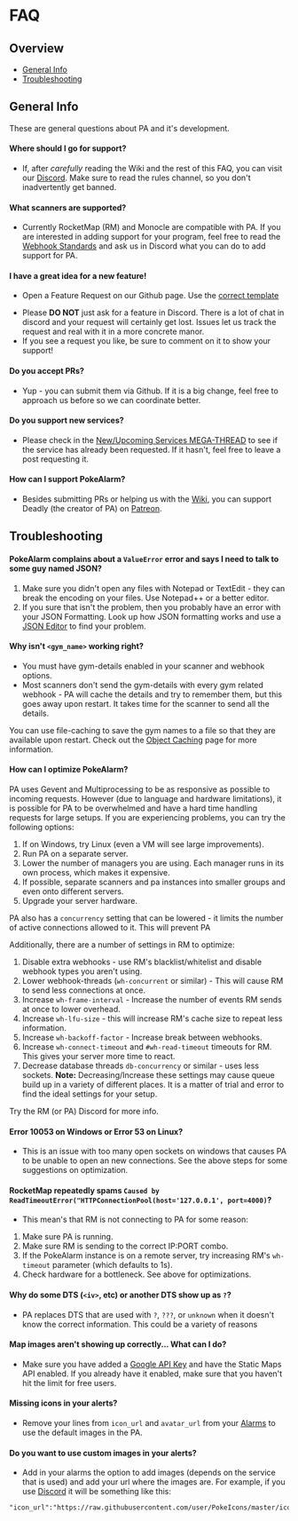 # FAQ

## Overview

* [General Info](#general-info)
* [Troubleshooting](#troubleshooting)

## General Info

These are general questions about PA and it's development.

#### Where should I go for support?
* If, after *carefully* reading the Wiki and the rest of this FAQ, you
can visit our [Discord](https://discordapp.com/invite/S2BKC7p). Make
sure to read the rules channel, so you don't inadvertently get banned.

#### What scanners are supported?
* Currently RocketMap (RM) and Monocle are compatible with PA.
If you are interested in adding support for your program, feel free to
read the [Webhook Standards](../miscellaneous/webhook-standard.html) and ask us in Discord
what you can do to add support for PA.

#### I have a great idea for a new feature!
* Open a Feature Request on our Github page. Use the
[correct template](https://github.com/PokeAlarm/PokeAlarm/issues/new)
- Please **DO NOT** just ask for a feature in Discord. There is a lot of
chat in discord and your request will certainly get lost. Issues let us
track the request and real with it in a more concrete manor.
- If you see a request you like, be sure to comment on it to show your
support!

#### Do you accept PRs?
* Yup - you can submit them via Github. If it is a big change, feel free
to approach us before so we can coordinate better.

#### Do you support new services?
* Please check in the
[New/Upcoming Services MEGA-THREAD](https://github.com/RocketMap/PokeAlarm/issues/147)
to see if the service has already been requested. If it hasn't, feel
free to leave a post requesting it.

#### How can I support PokeAlarm?
* Besides submitting PRs or helping us with the
[Wiki](https://github.com/PokeAlarm/PokeAlarmWiki), you can support
Deadly (the creator of PA) on
[Patreon](https://www.patreon.com/pokealarm).

## Troubleshooting

#### PokeAlarm complains about a `ValueError` error and says I need to talk to some guy named JSON?
1. Make sure you didn't open any files with Notepad or TextEdit - they
can break the encoding on your files. Use Notepad++ or a better editor.
2. If you sure that isn't the problem, then you probably have an error
with your JSON Formatting. Look up how JSON formatting works and use a
[JSON Editor](http://www.jsoneditoronline.org/) to find your problem.

#### Why isn't `<gym_name>` working right?
* You must have gym-details enabled in your scanner and webhook options.
* Most scanners don't send the gym-details with every gym related
webhook - PA will cache the details and try to remember them, but
this goes away upon restart. It takes time for the scanner to send all
the details.

You can use file-caching to save the gym names to a file so that they
are available upon restart. Check out the
[Object Caching](../miscellaneous/object-caching.html) page for more information.

#### How can I optimize PokeAlarm?
PA uses Gevent and Multiprocessing to be as responsive as possible to
incoming requests. However (due to language and hardware limitations),
it is possible for PA to be overwhelmed and have a hard time handling
requests for large setups. If you are experiencing problems, you can try
the following options:  
1. If on Windows, try Linux (even a VM will see large improvements).
2. Run PA on a separate server.
3. Lower the number of managers you are using. Each manager runs in its
own process, which makes it expensive.
4. If possible, separate scanners and pa instances into smaller groups
and even onto different servers.
5. Upgrade your server hardware.

PA also has a `concurrency` setting that can be lowered - it limits the
number of active connections allowed to it. This will prevent PA

Additionally, there are a number of settings in RM to optimize:
1. Disable extra webhooks - use RM's blacklist/whitelist and disable
webhook types you aren't using.
2. Lower webhook-threads (`wh-concurrent` or similar) - This will cause
RM to send less connections at once.
3. Increase `wh-frame-interval` - Increase the number of events RM sends
at once to lower overhead.
5. Increase `wh-lfu-size` - this will increase RM's cache size to repeat
less information.
6. Increase `wh-backoff-factor` - Increase break between webhooks.
7. Increase `wh-connect-timeout` and `#wh-read-timeout` timeouts for RM.
This gives your server more time to react.
8. Decrease database threads `db-concurrency` or similar - uses less
sockets.
**Note:** Decreasing/Increase these settings may cause queue build up
in a variety of different places. It is a matter of trial and error to
find the ideal settings for your setup.

Try the RM (or PA) Discord for more info.

#### Error 10053 on Windows or Error 53 on Linux?
* This is an issue with too many open sockets on windows that causes
PA to be unable to open an new connections. See the above steps for
some suggestions on optimization.

#### RocketMap repeatedly spams `Caused by ReadTimeoutError("HTTPConnectionPool(host='127.0.0.1', port=4000)`?
* This mean's that RM is not connecting to PA for some reason:
1. Make sure PA is running.
2. Make sure RM is sending to the correct IP:PORT combo.
3. If the PokeAlarm instance is on a remote server, try increasing RM's
`wh-timeout` parameter (which defaults to 1s).
4. Check hardware for a bottleneck. See above for optimizations.

#### Why do some DTS (`<iv>`, etc) or another DTS show up as `?`?
* PA replaces DTS that are used with `?`, `???`, or `unknown` when it
doesn't know the correct information. This could be a variety of reasons

#### Map images aren't showing up correctly... What can I do?
* Make sure you have added a [Google API Key](../miscellaneous/gmaps-api.html)
and have the Static Maps API enabled. If you already have it enabled, make
sure that you haven't hit the limit for free users.

#### Missing icons in your alerts?
* Remove your lines from `icon_url` and `avatar_url` from your
[Alarms](../configuration/alarms) to use the default images in the PA.

#### Do you want to use custom images in your alerts?
* Add in your alarms the option to add images (depends on the service
that is used) and add your url where the images are. For example, if you
use [Discord](../configuration/alarms/discord.html) it will be something like this:

```
"icon_url":"https://raw.githubusercontent.com/user/PokeIcons/master/icons/<pkmn_id>.png"
````
